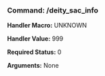 ### Command: /deity_sac_info

**Handler Macro:** UNKNOWN

**Handler Value:** 999

**Required Status:** 0

**Arguments:**
None
